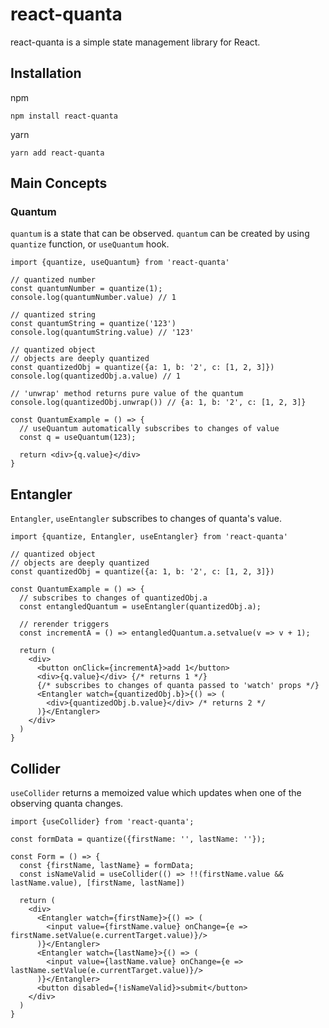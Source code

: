 # react-quanta

react-quanta is a simple state management library for React.

## Installation

npm

```
npm install react-quanta
```

yarn

```
yarn add react-quanta
```

## Main Concepts

### Quantum

`quantum` is a state that can be observed.
`quantum` can be created by using `quantize` function, or `useQuantum` hook.

```tsx
import {quantize, useQuantum} from 'react-quanta'

// quantized number
const quantumNumber = quantize(1);
console.log(quantumNumber.value) // 1

// quantized string
const quantumString = quantize('123')
console.log(quantumString.value) // '123'

// quantized object
// objects are deeply quantized
const quantizedObj = quantize({a: 1, b: '2', c: [1, 2, 3]})
console.log(quantizedObj.a.value) // 1

// 'unwrap' method returns pure value of the quantum
console.log(quantizedObj.unwrap()) // {a: 1, b: '2', c: [1, 2, 3]}

const QuantumExample = () => {
  // useQuantum automatically subscribes to changes of value
  const q = useQuantum(123);

  return <div>{q.value}</div>
}
```

## Entangler

`Entangler`, `useEntangler` subscribes to changes of quanta's value.

```tsx
import {quantize, Entangler, useEntangler} from 'react-quanta'

// quantized object
// objects are deeply quantized
const quantizedObj = quantize({a: 1, b: '2', c: [1, 2, 3]})

const QuantumExample = () => {
  // subscribes to changes of quantizedObj.a
  const entangledQuantum = useEntangler(quantizedObj.a);
  
  // rerender triggers
  const incrementA = () => entangledQuantum.a.setvalue(v => v + 1);

  return (
    <div>
      <button onClick={incrementA}>add 1</button> 
      <div>{q.value}</div> {/* returns 1 */}
      {/* subscribes to changes of quanta passed to 'watch' props */}
      <Entangler watch={quantizedObj.b}>{() => (
        <div>{quantizedObj.b.value}</div> /* returns 2 */
      )}</Entangler>
    </div>
  )
}
```

## Collider

`useCollider` returns a memoized value which updates when one of the observing quanta changes.

```tsx
import {useCollider} from 'react-quanta';

const formData = quantize({firstName: '', lastName: ''});

const Form = () => {
  const {firstName, lastName} = formData;
  const isNameValid = useCollider(() => !!(firstName.value && lastName.value), [firstName, lastName])

  return (
    <div>
      <Entangler watch={firstName}>{() => (
        <input value={firstName.value} onChange={e => firstName.setValue(e.currentTarget.value)}/>
      )}</Entangler>
      <Entangler watch={lastName}>{() => (
        <input value={lastName.value} onChange={e => lastName.setValue(e.currentTarget.value)}/>
      )}</Entangler>
      <button disabled={!isNameValid}>submit</button>
    </div>
  )
}

```
